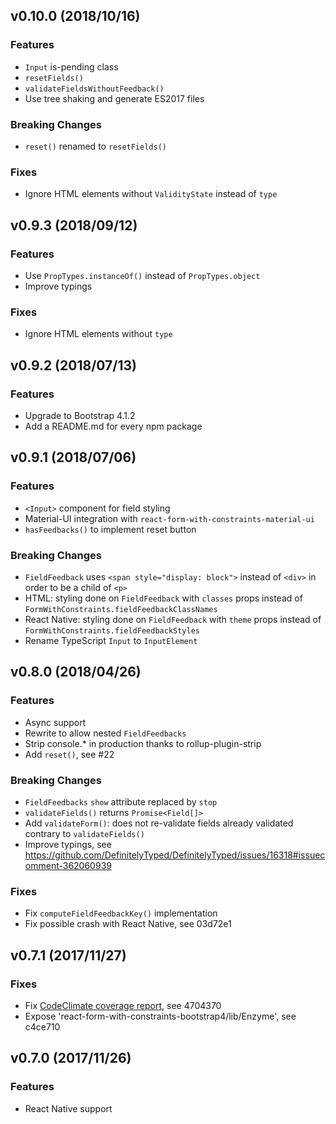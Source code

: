 ## v0.10.0 (2018/10/16)

### Features

- `Input` is-pending class
- `resetFields()`
- `validateFieldsWithoutFeedback()`
- Use tree shaking and generate ES2017 files

### Breaking Changes

- `reset()` renamed to `resetFields()`

### Fixes

- Ignore HTML elements without `ValidityState` instead of `type`


## v0.9.3 (2018/09/12)

### Features

- Use `PropTypes.instanceOf()` instead of `PropTypes.object`
- Improve typings

### Fixes

- Ignore HTML elements without `type`


## v0.9.2 (2018/07/13)

### Features

- Upgrade to Bootstrap 4.1.2
- Add a README.md for every npm package


## v0.9.1 (2018/07/06)

### Features

- `<Input>` component for field styling
- Material-UI integration with `react-form-with-constraints-material-ui`
- `hasFeedbacks()` to implement reset button

### Breaking Changes

- `FieldFeedback` uses `<span style="display: block">` instead of `<div>` in order to be a child of `<p>`
- HTML: styling done on `FieldFeedback` with `classes` props instead of `FormWithConstraints.fieldFeedbackClassNames`
- React Native: styling done on `FieldFeedback` with `theme` props instead of `FormWithConstraints.fieldFeedbackStyles`
- Rename TypeScript `Input` to `InputElement`


## v0.8.0 (2018/04/26)

### Features

- Async support
- Rewrite to allow nested `FieldFeedbacks`
- Strip console.* in production thanks to rollup-plugin-strip
- Add `reset()`, see #22

### Breaking Changes

- `FieldFeedbacks` `show` attribute replaced by `stop`
- `validateFields()` returns `Promise<Field[]>`
- Add `validateForm()`: does not re-validate fields already validated contrary to `validateFields()`
- Improve typings, see https://github.com/DefinitelyTyped/DefinitelyTyped/issues/16318#issuecomment-362060939

### Fixes

- Fix `computeFieldFeedbackKey()` implementation
- Fix possible crash with React Native, see 03d72e1


## v0.7.1 (2017/11/27)

### Fixes

- Fix [CodeClimate coverage report](https://codeclimate.com/github/tkrotoff/react-form-with-constraints), see 4704370
- Expose 'react-form-with-constraints-bootstrap4/lib/Enzyme', see c4ce710


## v0.7.0 (2017/11/26)

### Features

- React Native support
